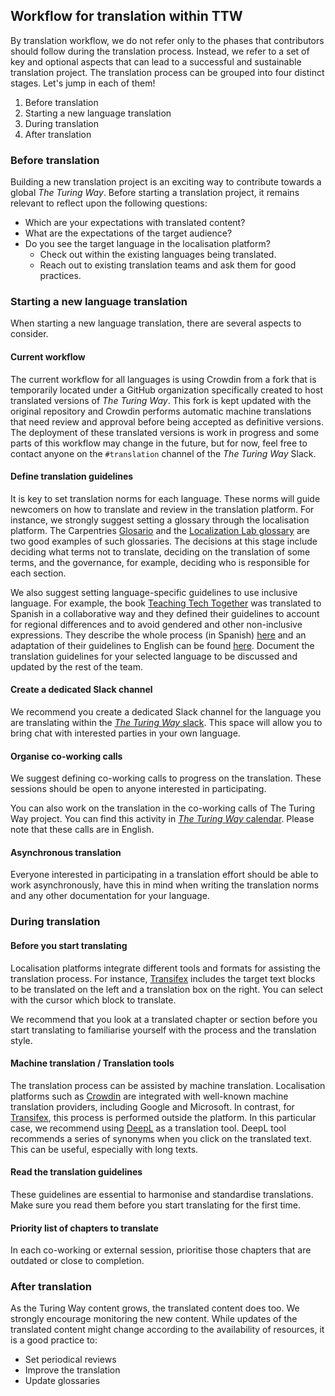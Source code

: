 ## Workflow for translation within TTW

By translation workflow, we do not refer only to the phases that contributors should follow during the translation process.
Instead, we refer to a set of key and optional aspects that can lead to a successful and sustainable translation project.
The translation process can be grouped into four distinct stages.
Let's jump in each of them!

1. Before translation
2. Starting a new language translation
3. During translation
4. After translation

### Before translation

Building a new translation project is an exciting way to contribute towards a global _The Turing Way_.
Before starting a translation project, it remains relevant to reflect upon the following questions:
- Which are your expectations with translated content?
- What are the expectations of the target audience?
- Do you see the target language in the localisation platform?
    - Check out within the existing languages being translated.
    - Reach out to existing translation teams and ask them for good practices.

### Starting a new language translation

When starting a new language translation, there are several aspects to consider.

#### Current workflow

The current workflow for all languages is using Crowdin from a fork that is temporarily located under a GitHub organization specifically created to host translated versions of _The Turing Way_.
This fork is kept updated with the original repository and Crowdin performs automatic machine translations that need review and approval before being accepted as definitive versions.
The deployment of these translated versions is work in progress and some parts of this workflow may change in the future, but for now, feel free to contact anyone on the `#translation` channel of the _The Turing Way_ Slack.


#### Define translation guidelines

It is key to set translation norms for each language.
These norms will guide newcomers on how to translate and review in the translation platform.
For instance, we strongly suggest setting a glossary through the localisation platform.
The Carpentries [Glosario](https://glosario.carpentries.org/) and the [Localization Lab glossary](https://www.localizationlab.org/glossaries) are two good examples of such glossaries.
The decisions at this stage include deciding what terms not to translate, deciding on the translation of some terms, and the governance, for example, deciding who is responsible for each section.

We also suggest setting language-specific guidelines to use inclusive language.
For example, the book [Teaching Tech Together](https://teachtogether.tech/) was translated to Spanish in a collaborative way and they defined their guidelines to account for regional differences and to avoid gendered and other non-inclusive expressions.
They describe the whole process (in Spanish) [here](https://teachtogether.tech/es/index.html#s:traduccion) and an adaptation of their guidelines to English can be found [here](https://github.com/gvwilson/teachtogether.tech#translations).
Document the translation guidelines for your selected language to be discussed and updated by the rest of the team.


#### Create a dedicated Slack channel

We recommend you create a dedicated Slack channel for the language you are translating within the [_The Turing Way_ slack](theturingway.slack.com).
This space will allow you to bring chat with interested parties in your own language.

#### Organise co-working calls

We suggest defining co-working calls to progress on the translation.
These sessions should be open to anyone interested in participating.

You can also work on the translation in the co-working calls of The Turing Way project.
You can find this activity in [_The Turing Way_ calendar](https://calendar.google.com/calendar?cid=dGhldHVyaW5nd2F5QGdtYWlsLmNvbQ).
Please note that these calls are in English.

#### Asynchronous translation

Everyone interested in participating in a translation effort should be able to work asynchronously, have this in mind when writing the translation norms and any other documentation for your language.

### During translation

#### Before you start translating

Localisation platforms integrate different tools and formats for assisting the translation process.
For instance, [Transifex](https://www.transifex.com/) includes the target text blocks to be translated on the left and a translation box on the right.
You can select with the cursor which block to translate.

We recommend that you look at a translated chapter or section before you start translating to familiarise yourself with the process and the translation style.

#### Machine translation / Translation tools

The translation process can be assisted by machine translation.
Localisation platforms such as [Crowdin](https://crowdin.com/?gclid=CjwKCAiAvriMBhAuEiwA8Cs5ldEGwrOeDJtdY2kneF6vBXx8hYiXD1oJPcWB1SO0VBSTuz60AaDYUhoCj_8QAvD_BwE) are integrated with well-known machine translation providers, including Google and Microsoft. 
In contrast, for [Transifex](https://www.transifex.com/), this process is performed outside the platform.
In this particular case, we recommend using [DeepL](https://www.deepl.com/) as a translation tool.
DeepL tool recommends a series of synonyms when you click on the translated text.
This can be useful, especially with long texts.

#### Read the translation guidelines

These guidelines are essential to harmonise and standardise translations.
Make sure you read them before you start translating for the first time.

#### Priority list of chapters to translate

In each co-working or external session, prioritise those chapters that are outdated or close to completion.

### After translation

As the Turing Way content grows, the translated content does too.
We strongly encourage monitoring the new content.
While updates of the translated content might change according to the availability of resources, it is a good practice to:

* Set periodical reviews
* Improve the translation
* Update glossaries
